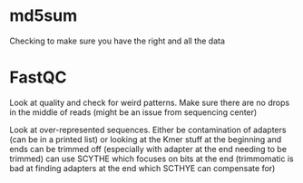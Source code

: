 # md5sum

Checking to make sure you have the right and all the data

# FastQC

Look at quality and check for weird patterns. Make sure there are no drops in the middle of reads (might be an issue from sequencing center)

Look at over-represented sequences. Either be contamination of adapters (can be in a printed list) 
  or looking at the Kmer stuff at the beginning and ends can be trimmed off (especially with adapter at the end needing to be trimmed)
  can use SCYTHE which focuses on bits at the end (trimmomatic is bad at finding adapters at the end which SCTHYE can compensate for)
  
# 
